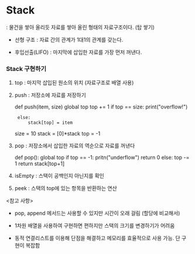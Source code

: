 # Stack

: 물건을 쌓아 올리듯 자료를 쌓아 올린 형태의 자료구조이다. (탑 쌓기)

- 선형 구조 : 자료 간의 관계가 1대1의 관계를 갖는다.
  
- 후입선출(LIFO) : 마지막에 삽입한 자료를 가장 먼저 꺼낸다.

### Stack 구현하기
1. top : 마지막 삽입된 원소의 위치 (자료구조로 배열 사용)

2. push : 저장소에 자료를 저장하기


    def push(item, size)
        global top
        top += 1
        if top == size:
            print("overflow!")   

        else:
            stack[top] = item

    size = 10
    stack = [0]*stack
    top = -1
   
3. pop : 저장소에서 삽입한 자료의 역순으로 자료를 꺼낸다


    def pop():
        global top
        if top == -1:
            pritn("underflow")
            return 0
        else:
            top -= 1
            return stack[top+1]

4. isEmpty : 스택이 공백인지 아닌지를 확인

5. peek : 스택의 top에 있는 항목을 반환하는 연산

<참고 사항>
- pop, append 메서드는 사용할 수 있지만 시간이 오래 걸림 (할당에 비교해서)

- 1차원 배열을 사용하여 구현하면 편하지만 스택의 크기를 변경하기가 어려움

- 동적 연결리스트를 이용해 단점을 해결하고 메모리를 효율적으로 사용 가능. 단 구현이 복잡함

